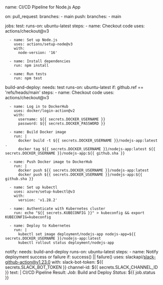 name: CI/CD Pipeline for Node.js App

on:
  pull_request:
    branches:
      - main
  push:
    branches:
      - main

jobs:
  test:
    runs-on: ubuntu-latest
    steps:
      - name: Checkout code
        uses: actions/checkout@v3

      - name: Set up Node.js
        uses: actions/setup-node@v3
        with:
          node-version: '16'

      - name: Install dependencies
        run: npm install

      - name: Run tests
        run: npm test

  build-and-deploy:
    needs: test
    runs-on: ubuntu-latest
    if: github.ref == 'refs/heads/main'
    steps:
      - name: Checkout code
        uses: actions/checkout@v3

      - name: Log in to DockerHub
        uses: docker/login-action@v2
        with:
          username: ${{ secrets.DOCKER_USERNAME }}
          password: ${{ secrets.DOCKER_PASSWORD }}

      - name: Build Docker image
        run: |
          docker build -t ${{ secrets.DOCKER_USERNAME }}/nodejs-app:latest .
          docker tag ${{ secrets.DOCKER_USERNAME }}/nodejs-app:latest ${{ secrets.DOCKER_USERNAME }}/nodejs-app:${{ github.sha }}

      - name: Push Docker image to DockerHub
        run: |
          docker push ${{ secrets.DOCKER_USERNAME }}/nodejs-app:latest
          docker push ${{ secrets.DOCKER_USERNAME }}/nodejs-app:${{ github.sha }}

      - name: Set up kubectl
        uses: azure/setup-kubectl@v3
        with:
          version: 'v1.28.2'

      - name: Authenticate with Kubernetes cluster
        run: echo "${{ secrets.KUBECONFIG }}" > kubeconfig && export KUBECONFIG=kubeconfig

      - name: Deploy to Kubernetes
        run: |
          kubectl set image deployment/nodejs-app nodejs-app=${{ secrets.DOCKER_USERNAME }}/nodejs-app:latest
          kubectl rollout status deployment/nodejs-app

  notify:
    needs: build-and-deploy
    runs-on: ubuntu-latest
    steps:
      - name: Notify deployment success or failure
        if: success() || failure()
        uses: slackapi/slack-github-action@v1.23.0
        with:
          slack-bot-token: ${{ secrets.SLACK_BOT_TOKEN }}
          channel-id: ${{ secrets.SLACK_CHANNEL_ID }}
          text: |
            CI/CD Pipeline Result:
            *Job*: Build and Deploy
            *Status*: ${{ job.status }}

